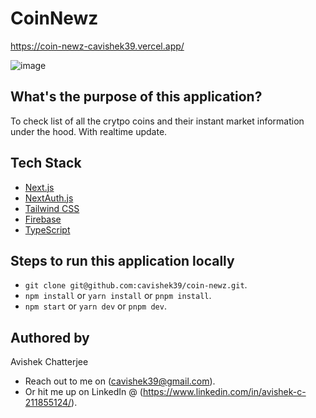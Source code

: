# CoinNewz

https://coin-newz-cavishek39.vercel.app/

![image](https://user-images.githubusercontent.com/71460522/206668502-b48801bb-897d-47b3-b467-5e6fc62410ba.png)


## What's the purpose of this application?

To check list of all the crytpo coins and their instant market information under the hood. With realtime update.

## Tech Stack

- [Next.js](https://nextjs.org)
- [NextAuth.js](https://next-auth.js.org)
- [Tailwind CSS](https://tailwindcss.com)
- [Firebase](https://firebase.google.com)
- [TypeScript](https://www.typescriptlang.org/)

## Steps to run this application locally

- `git clone git@github.com:cavishek39/coin-newz.git`.
- `npm install` or `yarn install` or `pnpm install`.
- `npm start` or `yarn dev` or `pnpm dev`.

## Authored by

Avishek Chatterjee 
- Reach out to me on (cavishek39@gmail.com).
- Or hit me up on LinkedIn @ (https://www.linkedin.com/in/avishek-c-211855124/).
